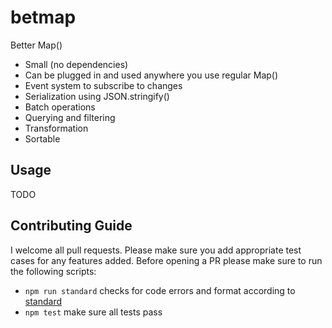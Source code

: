 # betmap
Better Map()

* Small (no dependencies)
* Can be plugged in and used anywhere you use regular Map()
* Event system to subscribe to changes
* Serialization using JSON.stringify()
* Batch operations
* Querying and filtering
* Transformation
* Sortable

## Usage

TODO

## Contributing Guide

I welcome all pull requests. Please make sure you add appropriate test cases for any features
added. Before opening a PR please make sure to run the following scripts:

- `npm run standard` checks for code errors and format according to [standard](https://github.com/standard/standard)
- `npm test` make sure all tests pass

